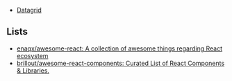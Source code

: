 * [Datagrid](../List/Datagrid.md)

## Lists

* [enaqx/awesome-react: A collection of awesome things regarding React ecosystem](https://github.com/enaqx/awesome-react#react-awesome-components)
* [brillout/awesome-react-components: Curated List of React Components & Libraries.](https://github.com/brillout/awesome-react-components)
